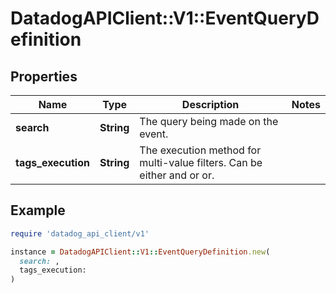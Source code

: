 # DatadogAPIClient::V1::EventQueryDefinition

## Properties

| Name               | Type       | Description                                                            | Notes |
| ------------------ | ---------- | ---------------------------------------------------------------------- | ----- |
| **search**         | **String** | The query being made on the event.                                     |       |
| **tags_execution** | **String** | The execution method for multi-value filters. Can be either and or or. |       |

## Example

```ruby
require 'datadog_api_client/v1'

instance = DatadogAPIClient::V1::EventQueryDefinition.new(
  search: ,
  tags_execution:
)
```
